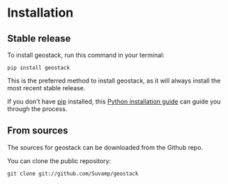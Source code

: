 # Installation

## Stable release

To install geostack, run this command in your terminal:

```
pip install geostack
```

This is the preferred method to install geostack, as it will always install the most recent stable release.

If you don't have [pip](https://pip.pypa.io) installed, this [Python installation guide](http://docs.python-guide.org/en/latest/starting/installation/) can guide you through the process.

## From sources

The sources for geostack can be downloaded from the Github repo.

You can clone the public repository:

```
git clone git://github.com/Suvamp/geostack
```
